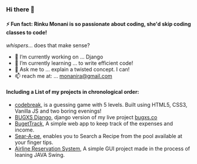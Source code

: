 ### Hi there 👋

#### ⚡ Fun fact: **Rinku Monani** is so passionate about coding, she'd skip coding classes to code! 
*whispers*... does that make sense?

- 🔭 I’m currently working on ... Django
- 🌱 I’m currently learning ... to write efficient code!
- 💬 Ask me to ... explain a twisted concept. I can!
- 📫 reach me at: ... monanira@gmail.com

#### Including a List of my projects in chronological order:
- [codebreak](https://github.com/RinkuMonani/codebreak), is a guessing game with 5 levels. Built using HTML5, CSS3, Vanilla JS and two boring evenings!
- [BUGXS Django](https://github.com/RinkuMonani/BUGXS-DJANGO-PUBLIC), django version of my live project [bugxs.co](https://bugxs.co)
- [BugetTrack](https://github.com/RinkuMonani/BudgetTrack), A simple web app to keep track of the expenses and income.
- [Sear-A-pe](https://github.com/RinkuMonani/sear-a-pe), enables you to Search a Recipe from the pool available at your finger tips.
- [Airline Reservation System](https://github.com/RinkuMonani/Airline-Reservation-System), A simple GUI project made in the process of leaning JAVA Swing.
